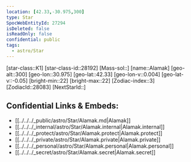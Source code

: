 ```yaml
---
location: [42.33,-30.975,300]
type: Star
SpocWebEntityId: 27294
isDeleted: false
isReadOnly: false
confidential: public
tags:
  - astro/Star
---
```


[star-class::K1]
[star-class-id::28192]
[Mass-sol::]
[name::Alamak]
[geo-alt::300]
[geo-lon::30.975]
[geo-lat::42.33]
[geo-lon-v::0.004]
[geo-lat-v::-0.05]
[bright-min::22]
[bright-max::22]
[Zodiac-index::3]
[ZodiacId::28083]
[NextStarId::]



## Confidential Links & Embeds: 
- [[../../../_public/astro/Star/Alamak.md|Alamak]] 
- [[../../../_internal/astro/Star/Alamak.internal|Alamak.internal]] 
- [[../../../_protect/astro/Star/Alamak.protect|Alamak.protect]] 
- [[../../../_private/astro/Star/Alamak.private|Alamak.private]] 
- [[../../../_personal/astro/Star/Alamak.personal|Alamak.personal]] 
- [[../../../_secret/astro/Star/Alamak.secret|Alamak.secret]]

